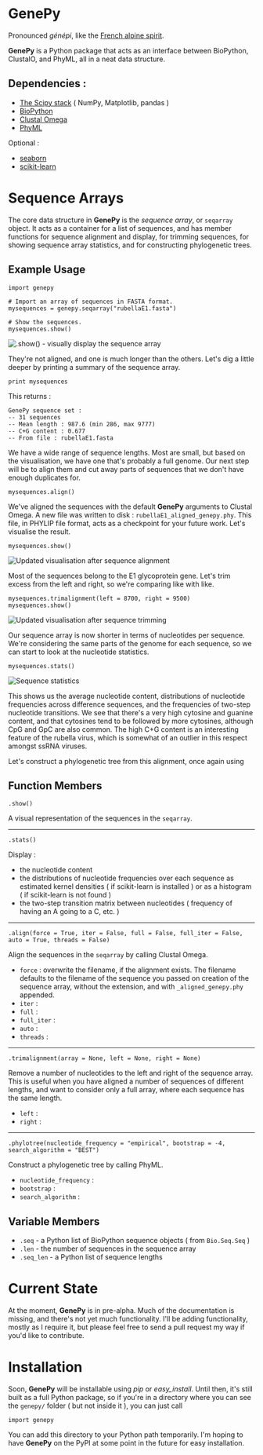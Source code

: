 GenePy
======

Pronounced *génépi*, like the [French alpine spirit](http://en.wikipedia.org/wiki/G%C3%A9n%C3%A9pi).

**GenePy** is a Python package that acts as an interface between BioPython, ClustalO, and PhyML, all in a neat data structure. 

Dependencies :
--------------

- [The Scipy stack](http://scipy.org) ( NumPy, Matplotlib, pandas )
- [BioPython](http://biopython.org "BioPython")
- [Clustal Omega](http://www.clustal.org/omega)
- [PhyML](https://code.google.com/p/phyml)

Optional :

- [seaborn](https://github.com/mwaskom/seaborn)
- [scikit-learn](http://scikit-learn.org)



Sequence Arrays
===============

The core data structure in **GenePy** is the *sequence array*, or `seqarray` object. It acts as a container for a list of sequences, and has member functions for sequence alignment and display, for trimming sequences, for showing sequence array statistics, and for constructing phylogenetic trees.



Example Usage
-------------

	import genepy

	# Import an array of sequences in FASTA format.
	mysequences = genepy.seqarray("rubellaE1.fasta")

	# Show the sequences.
	mysequences.show()


![.show() - visually display the sequence array](tutorial_images/figure_1.png)

They're not aligned, and one is much longer than the others. Let's dig a little deeper by printing a summary of the sequence array.

	print mysequences

This returns :

	GenePy sequence set :
	-- 31 sequences
	-- Mean length : 987.6 (min 286, max 9777)
	-- C+G content : 0.677
	-- From file : rubellaE1.fasta

We have a wide range of sequence lengths. Most are small, but based on the visualisation, we have one that's probably a full genome. Our next step will be to align them and cut away parts of sequences that we don't have enough duplicates for.


	mysequences.align()

We've aligned the sequences with the default **GenePy** arguments to Clustal Omega. A new file was written to disk : `rubellaE1_aligned_genepy.phy`. This file, in PHYLIP file format, acts as a checkpoint for your future work. Let's visualise the result.

	mysequences.show()

![Updated visualisation after sequence alignment](tutorial_images/figure_2.png)

Most of the sequences belong to the E1 glycoprotein gene. Let's trim excess from the left and right, so we're comparing like with like.

	mysequences.trimalignment(left = 8700, right = 9500)
	mysequences.show()

![Updated visualisation after sequence trimming](tutorial_images/figure_3.png)

Our sequence array is now shorter in terms of nucleotides per sequence. We're considering the same parts of the genome for each sequence, so we can start to look at the nucleotide statistics.

	mysequences.stats()

![Sequence statistics](tutorial_images/figure_4.png)

This shows us the average nucleotide content, distributions of nucleotide frequencies across difference sequences, and the frequencies of two-step nucleotide transitions. We see that there's a very high cytosine and guanine content, and that cytosines tend to be followed by more cytosines, although CpG and GpC are also common. The high C+G content is an interesting feature of the rubella virus, which is somewhat of an outlier in this respect amongst ssRNA viruses.

Let's construct a phylogenetic tree from this alignment, once again using





Function Members
----------------

	.show()

A visual representation of the sequences in the `seqarray`. 

***





	.stats()

Display :
- the nucleotide content
- the distributions of nucleotide frequencies over each sequence as estimated kernel densities ( if scikit-learn is installed ) or as a histogram ( if scikit-learn is not found )
- the two-step transition matrix between nucleotides ( frequency of having an A going to a C, etc. )

***






	.align(force = True, iter = False, full = False, full_iter = False, auto = True, threads = False)

Align the sequences in the `seqarray` by calling Clustal Omega. 

- `force` : overwrite the filename, if the alignment exists. The filename defaults to the filename of the sequence you passed on creation of the sequence array, without the extension, and with `_aligned_genepy.phy` appended. 
- `iter` :
- `full` :
- `full_iter` :
- `auto` :
- `threads` :






***

	.trimalignment(array = None, left = None, right = None)

Remove a number of nucleotides to the left and right of the sequence array. This is useful when you have aligned a number of sequences of different lengths, and want to consider only a full array, where each sequence has the same length.

- `left` : 
- `right` :





***

	.phylotree(nucleotide_frequency = "empirical", bootstrap = -4, search_algorithm = "BEST")

Construct a phylogenetic tree by calling PhyML. 

- `nucleotide_frequency` :
- `bootstrap` :
- `search_algorithm` :


	



Variable Members
------------

- `.seq` - a Python list of BioPython sequence objects ( from `Bio.Seq.Seq` )
- `.len` - the number of sequences in the sequence array
- `.seq_len` - a Python list of sequence lengths








Current State
=============

At the moment, **GenePy** is in pre-alpha. Much of the documentation is missing, and there's not yet much functionality. I'll be adding functionality, mostly as I require it, but please feel free to send a pull request my way if you'd like to contribute.


Installation
============

Soon, **GenePy** will be installable using *pip* or *easy_install*. Until then, it's still built as a full Python package, so if you're in a directory where you can see the `genepy/` folder ( but not inside it ), you can just call

	import genepy

You can add this directory to your Python path temporarily. I'm hoping to have **GenePy** on the PyPI at some point in the future for easy installation.